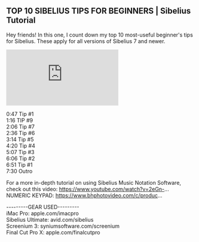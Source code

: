 ## TOP 10 SIBELIUS TIPS FOR BEGINNERS | Sibelius Tutorial

Hey friends! In this one, I count down my top 10 most-useful beginner's tips for Sibelius. These apply for all versions of Sibelius 7 and newer. 

<iframe src="https://www.youtube.com/embed/ujrCLHNGelk" title="YouTube video player" frameborder="0" allow="accelerometer; autoplay; clipboard-write; encrypted-media; gyroscope; picture-in-picture" allowfullscreen></iframe>

0:47​ Tip #1  
1:16​ TIP #9  
2:06​ Tip #7  
2:36​ Tip #6  
3:14​ Tip #5  
4:20​ Tip #4  
5:07​ Tip #3  
6:06​ Tip #2  
6:51​ Tip #1  
7:30​ Outro  

For a more in-depth tutorial on using Sibelius Music Notation Software, check out this video: https://www.youtube.com/watch?v=2eGn-​...  
NUMERIC KEYPAD: https://www.bhphotovideo.com/c/produc​...  

---------GEAR USED---------  
iMac Pro: apple.com/imacpro  
Sibelius Ultimate: avid.com/sibelius  
Screenium 3: syniumsoftware.com/screenium  
Final Cut Pro X: apple.com/finalcutpro  
